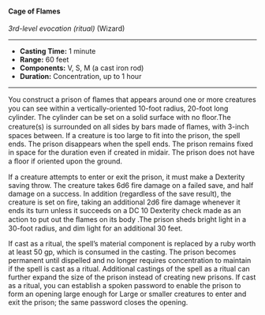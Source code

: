 #### Cage of Flames
*3rd-level evocation* *(ritual)* (Wizard)
___
- **Casting Time:** 1 minute
- **Range:** 60 feet
- **Components:** V, S, M (a cast iron rod)
- **Duration:** Concentration, up to 1 hour
---
You construct a prison of ﬂames that appears around one or more creatures you can see within a vertically-oriented 10-foot radius, 20-foot long cylinder. The cylinder can be set on a solid surface with no ﬂoor.The creature(s) is surrounded on all sides by bars made of ﬂames, with 3-inch spaces between. If a creature is too large to fit into the prison, the spell ends. The prison disappears when the spell ends. The prison remains fixed in space for the duration even if created in midair. The prison does not have a ﬂoor if oriented upon the ground.

If a creature attempts to enter or exit the prison, it must make a Dexterity saving throw. The creature takes 6d6 fire damage on a failed save, and half damage on a success. In addition (regardless of the save result), the creature is set on fire, taking an additional 2d6 fire damage whenever it ends its turn unless it succeeds on a DC 10 Dexterity check made as an action to put out the ﬂames on its body .The prison sheds bright light in a 30-foot radius, and dim light for an additional 30 feet.

If cast as a ritual, the spell’s material component is replaced by a ruby worth at least 50 gp, which is consumed in the casting. The prison becomes permanent until dispelled and no longer requires concentration to maintain if the spell is cast as a ritual. Additional castings of the spell as a ritual can further expand the size of the prison instead of creating new prisons. If cast as a ritual, you can establish a spoken password to enable the prison to form an opening large enough for Large or smaller creatures to enter and exit the prison; the same password closes the opening.
